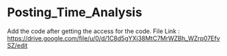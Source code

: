 # Posting_Time_Analysis

Add the code after getting the access for the code.
File Link : https://drive.google.com/file/u/0/d/1C8d5gYXj38MtC7MrWZBh_WZrp07EfvSZ/edit
